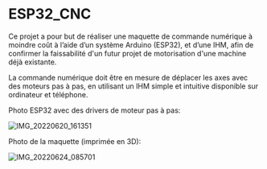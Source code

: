 # ESP32_CNC

  Ce projet a pour but de réaliser une maquette de commande numérique à moindre coût à l’aide d’un système
Arduino (ESP32), et d’une IHM, afin de confirmer la faissabilité d'un futur projet de motorisation d'une machine déjà existante.

  La commande numérique doit être en mesure de déplacer les axes avec des moteurs pas à pas, en utilisant un
IHM simple et intuitive disponible sur ordinateur et téléphone.

  Photo ESP32 avec des drivers de moteur pas à pas: 
  
![IMG_20220620_161351](https://user-images.githubusercontent.com/97355798/209392763-e80b62c1-768c-4290-8ee3-4eae6b2d30df.jpg)

  Photo de la maquette (imprimée en 3D):
  
![IMG_20220624_085701](https://user-images.githubusercontent.com/97355798/209392851-01b5d919-2938-4f78-bb9d-2e3d536a6daf.jpg)

